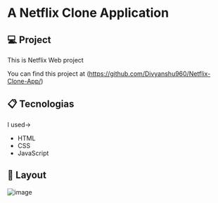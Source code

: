 
# A Netflix Clone Application

## 💻 Project
 
This is Netflix Web project 

You can find this project at (https://github.com/Divyanshu960/Netflix-Clone-App/)

## 📋 Tecnologias 

I used->
- HTML 
- CSS 
- JavaScript  
 
## 🎨 Layout

![image](https://user-images.githubusercontent.com/72182690/214788210-922db035-e743-439f-baeb-333cb7ffc217.png)
